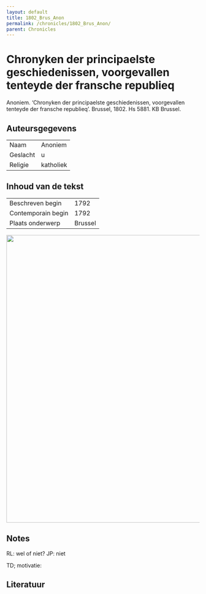 ```yaml
---
layout: default
title: 1802_Brus_Anon
permalink: /chronicles/1802_Brus_Anon/
parent: Chronicles
--- 
```



# Chronyken der principaelste geschiedenissen, voorgevallen tenteyde der fransche republieq 

Anoniem. ‘Chronyken der principaelste geschiedenissen, voorgevallen tenteyde der fransche republieq’. Brussel, 1802. Hs 5881. KB Brussel. 

## Auteursgegevens 

| | | 
| --------------- | --------------- | 
| Naam |  Anoniem | 
| Geslacht | u | 
| Religie | katholiek | 

## Inhoud van de tekst 

| | | 
| --------------- | --------------- | 
| Beschreven begin | 1792 | 
| Contemporain begin | 1792 | 
| Plaats onderwerp | Brussel | 

[<img src="..\..\barplots_chronicles\1802_Brus_Anon.jpg" width="750"/>](..\..\barplots_chronicles\1802_Brus_Anon.jpg) 

## Notes 

RL: wel of niet? JP: niet

TD; motivatie:



## Literatuur 

